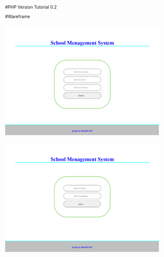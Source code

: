 #PHP Version Tutorial 0.2

#Wareframe
<h3 align="center"> 
  <img src="/full-stack/rifat/php v0.2/signup_mock.PNG"/>
</h3>
<h3 align="center"> 
  <img src="/full-stack/rifat/php v0.2/signin_mock.PNG"/>
</h3>

